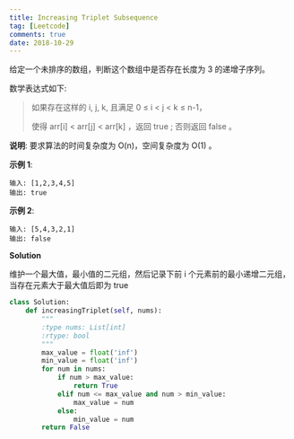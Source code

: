 ```yaml
---
title: Increasing Triplet Subsequence
tag: [Leetcode]
comments: true
date: 2018-10-29
---
```




给定一个未排序的数组，判断这个数组中是否存在长度为 3 的递增子序列。

数学表达式如下:
>如果存在这样的 i, j, k,  且满足 0 ≤ i < j < k ≤ n-1，<p>
使得 arr[i] < arr[j] < arr[k] ，返回 true ; 否则返回 false 。

**说明**: 要求算法的时间复杂度为 O(n)，空间复杂度为 O(1) 。

**示例 1**:

```
输入: [1,2,3,4,5]
输出: true
```

**示例 2**:

```
输入: [5,4,3,2,1]
输出: false
```

**Solution**

维护一个最大值，最小值的二元组，然后记录下前 i 个元素前的最小递增二元组，当存在元素大于最大值后即为 true


```python
class Solution:
    def increasingTriplet(self, nums):
        """
        :type nums: List[int]
        :rtype: bool
        """
        max_value = float('inf')
        min_value = float('inf')
        for num in nums:
            if num > max_value:
                return True
            elif num <= max_value and num > min_value:
                max_value = num
            else:
                min_value = num
        return False
```